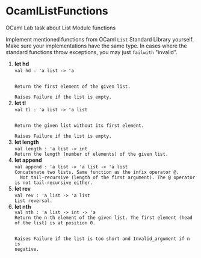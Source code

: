 # OcamlListFunctions
OCaml Lab task about List Module functions

Implement mentioned functions from OCaml <code>List</code> Standard Library yourself. Make sure your implementations have the same type. In cases where the standard functions throw exceptions, you may just <code>failwith</code> "invalid".

<ol>
<li><strong>let hd</strong><br><code>val hd : 'a list -> 'a
<br>
Return the first element of the given list.</br>
Raises Failure if the list is empty.</code></br></li>
<li><strong>let tl</strong><br><code>val tl : 'a list -> 'a list
<br>
Return the given list without its first element.</br>
Raises Failure if the list is empty.</br></code></li>
<li><strong>let length</strong><br><code>val length : 'a list -> int
Return the length (number of elements) of the given list.</code></br></li>
<li><strong>let append</strong><br><code>val append : 'a list -> 'a list -> 'a list
Concatenate two lists. Same function as the infix operator @.
  Not tail-recursive (length of the first argument). The @ operator is not tail-recursive either.</code></br></li>
<li><strong>let rev</strong><br><code>val rev : 'a list -> 'a list
List reversal.</code></br></li>
<li><strong>let nth</strong><br><code>val nth : 'a list -> int -> 'a
Return the n-th element of the given list. The first element (head of the list) is at position 0.

Raises
Failure if the list is too short and Invalid_argument if n is negative.</code></br></li>
</ol>
